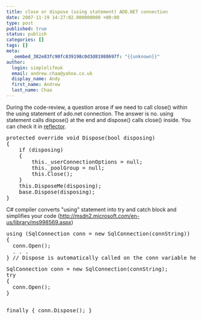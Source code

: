 ```yaml
---
title: close or dispose (using statement) ADO.NET connection
date: 2007-11-19 14:27:02.000000000 +00:00
type: post
published: true
status: publish
categories: []
tags: []
meta:
  _oembed_382e83fc90fc839198c0d3d81988697f: "{{unknown}}"
author:
  login: simplelifeuk
  email: andrew.chaa@yahoo.co.uk
  display_name: Andy
  first_name: Andrew
  last_name: Chaa
---
```

<p>During the code-review, a question arose if we need to call close() within the using statement of ado.net connection. The answer is no. using statement calls dispose() at the end and dispose() calls close() inside. You can check it in <a href="http://www.aisto.com/roeder/dotnet/Download.aspx?File=Reflector">reflector</a>.</p>
<pre>
protected override void Dispose(bool disposing)
{
    if (disposing)
    {
        this._userConnectionOptions = null;
        this._poolGroup = null;
        this.Close();
    }
    this.DisposeMe(disposing);
    base.Dispose(disposing);
}</pre>
<p>C# compiler converts "using" statement into try and catch block and simplifies your code (<a href="http://msdn2.microsoft.com/en-us/library/ms998569.aspx">http://msdn2.microsoft.com/en-us/library/ms998569.aspx</a>)</p>
<pre>using (SqlConnection conn = new SqlConnection(connString))
{
  conn.Open();
  . . .
} // Dispose is automatically called on the conn variable here</pre>
<pre>SqlConnection conn = new SqlConnection(connString);
try
{
  conn.Open();
}

finally
{
  conn.Dispose();
}</pre>
